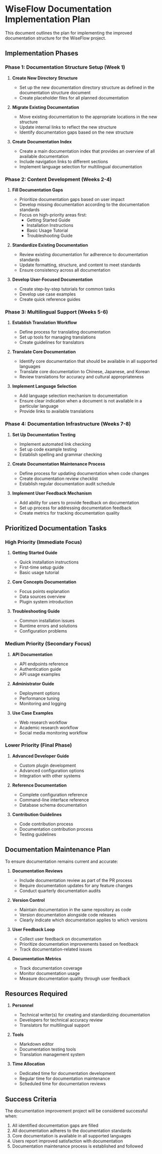 # WiseFlow Documentation Implementation Plan

This document outlines the plan for implementing the improved documentation structure for the WiseFlow project.

## Implementation Phases

### Phase 1: Documentation Structure Setup (Week 1)

1. **Create New Directory Structure**
   - Set up the new documentation directory structure as defined in the documentation structure document
   - Create placeholder files for all planned documentation

2. **Migrate Existing Documentation**
   - Move existing documentation to the appropriate locations in the new structure
   - Update internal links to reflect the new structure
   - Identify documentation gaps based on the new structure

3. **Create Documentation Index**
   - Create a main documentation index that provides an overview of all available documentation
   - Include navigation links to different sections
   - Implement language selection for multilingual documentation

### Phase 2: Content Development (Weeks 2-4)

1. **Fill Documentation Gaps**
   - Prioritize documentation gaps based on user impact
   - Develop missing documentation according to the documentation standards
   - Focus on high-priority areas first:
     - Getting Started Guide
     - Installation Instructions
     - Basic Usage Tutorial
     - Troubleshooting Guide

2. **Standardize Existing Documentation**
   - Review existing documentation for adherence to documentation standards
   - Update formatting, structure, and content to meet standards
   - Ensure consistency across all documentation

3. **Develop User-Focused Documentation**
   - Create step-by-step tutorials for common tasks
   - Develop use case examples
   - Create quick reference guides

### Phase 3: Multilingual Support (Weeks 5-6)

1. **Establish Translation Workflow**
   - Define process for translating documentation
   - Set up tools for managing translations
   - Create guidelines for translators

2. **Translate Core Documentation**
   - Identify core documentation that should be available in all supported languages
   - Translate core documentation to Chinese, Japanese, and Korean
   - Review translations for accuracy and cultural appropriateness

3. **Implement Language Selection**
   - Add language selection mechanism to documentation
   - Ensure clear indication when a document is not available in a particular language
   - Provide links to available translations

### Phase 4: Documentation Infrastructure (Weeks 7-8)

1. **Set Up Documentation Testing**
   - Implement automated link checking
   - Set up code example testing
   - Establish spelling and grammar checking

2. **Create Documentation Maintenance Process**
   - Define process for updating documentation when code changes
   - Create documentation review checklist
   - Establish regular documentation audit schedule

3. **Implement User Feedback Mechanism**
   - Add ability for users to provide feedback on documentation
   - Set up process for addressing documentation feedback
   - Create metrics for tracking documentation quality

## Prioritized Documentation Tasks

### High Priority (Immediate Focus)

1. **Getting Started Guide**
   - Quick installation instructions
   - First-time setup guide
   - Basic usage tutorial

2. **Core Concepts Documentation**
   - Focus points explanation
   - Data sources overview
   - Plugin system introduction

3. **Troubleshooting Guide**
   - Common installation issues
   - Runtime errors and solutions
   - Configuration problems

### Medium Priority (Secondary Focus)

1. **API Documentation**
   - API endpoints reference
   - Authentication guide
   - API usage examples

2. **Administrator Guide**
   - Deployment options
   - Performance tuning
   - Monitoring and logging

3. **Use Case Examples**
   - Web research workflow
   - Academic research workflow
   - Social media monitoring workflow

### Lower Priority (Final Phase)

1. **Advanced Developer Guide**
   - Custom plugin development
   - Advanced configuration options
   - Integration with other systems

2. **Reference Documentation**
   - Complete configuration reference
   - Command-line interface reference
   - Database schema documentation

3. **Contribution Guidelines**
   - Code contribution process
   - Documentation contribution process
   - Testing guidelines

## Documentation Maintenance Plan

To ensure documentation remains current and accurate:

1. **Documentation Reviews**
   - Include documentation review as part of the PR process
   - Require documentation updates for any feature changes
   - Conduct quarterly documentation audits

2. **Version Control**
   - Maintain documentation in the same repository as code
   - Version documentation alongside code releases
   - Clearly indicate which documentation applies to which versions

3. **User Feedback Loop**
   - Collect user feedback on documentation
   - Prioritize documentation improvements based on feedback
   - Track documentation-related issues

4. **Documentation Metrics**
   - Track documentation coverage
   - Monitor documentation usage
   - Measure documentation quality through user feedback

## Resources Required

1. **Personnel**
   - Technical writer(s) for creating and standardizing documentation
   - Developers for technical accuracy review
   - Translators for multilingual support

2. **Tools**
   - Markdown editor
   - Documentation testing tools
   - Translation management system

3. **Time Allocation**
   - Dedicated time for documentation development
   - Regular time for documentation maintenance
   - Scheduled time for documentation reviews

## Success Criteria

The documentation improvement project will be considered successful when:

1. All identified documentation gaps are filled
2. All documentation adheres to the documentation standards
3. Core documentation is available in all supported languages
4. Users report improved satisfaction with documentation
5. Documentation maintenance process is established and followed

